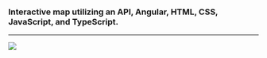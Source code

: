 ### Interactive map utilizing an API, Angular, HTML, CSS, JavaScript, and TypeScript. 
---
<img src="https://i.imgur.com/onCNXIX.png">
